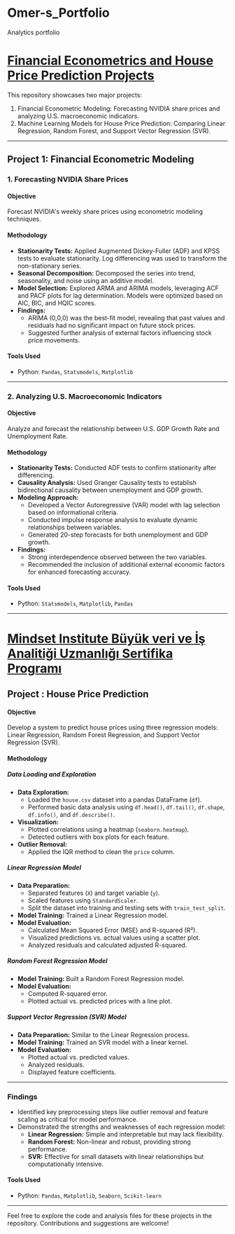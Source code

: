 # Omer-s_Portfolio
Analytics portfolio

# [Financial Econometrics and House Price Prediction Projects](https://github.com/0merk/Financial_Econometrics)

This repository showcases two major projects:  
1. Financial Econometric Modeling: Forecasting NVIDIA share prices and analyzing U.S. macroeconomic indicators.  
2. Machine Learning Models for House Price Prediction: Comparing Linear Regression, Random Forest, and Support Vector Regression (SVR).

---

## **Project 1: Financial Econometric Modeling**

### **1. Forecasting NVIDIA Share Prices**

#### Objective
Forecast NVIDIA's weekly share prices using econometric modeling techniques.

#### Methodology
- **Stationarity Tests:** Applied Augmented Dickey-Fuller (ADF) and KPSS tests to evaluate stationarity. Log differencing was used to transform the non-stationary series.
- **Seasonal Decomposition:** Decomposed the series into trend, seasonality, and noise using an additive model.
- **Model Selection:** Explored ARMA and ARIMA models, leveraging ACF and PACF plots for lag determination. Models were optimized based on AIC, BIC, and HQIC scores.
- **Findings:**
  - ARIMA (0,0,0) was the best-fit model, revealing that past values and residuals had no significant impact on future stock prices.
  - Suggested further analysis of external factors influencing stock price movements.

#### Tools Used
- Python: `Pandas`, `Statsmodels`, `Matplotlib`

---

### **2. Analyzing U.S. Macroeconomic Indicators**

#### Objective
Analyze and forecast the relationship between U.S. GDP Growth Rate and Unemployment Rate.

#### Methodology
- **Stationarity Tests:** Conducted ADF tests to confirm stationarity after differencing.
- **Causality Analysis:** Used Granger Causality tests to establish bidirectional causality between unemployment and GDP growth.
- **Modeling Approach:**
  - Developed a Vector Autoregressive (VAR) model with lag selection based on informational criteria.
  - Conducted impulse response analysis to evaluate dynamic relationships between variables.
  - Generated 20-step forecasts for both unemployment and GDP growth.
- **Findings:**
  - Strong interdependence observed between the two variables.
  - Recommended the inclusion of additional external economic factors for enhanced forecasting accuracy.

#### Tools Used
- Python: `Statsmodels`, `Matplotlib`, `Pandas`

---

# [Mindset Institute Büyük veri ve İş Analitiği Uzmanlığı Sertifika Programı](https://github.com/0merk/mindset_big_data)

## **Project : House Price Prediction**

#### Objective
Develop a system to predict house prices using three regression models: Linear Regression, Random Forest Regression, and Support Vector Regression (SVR).

#### Methodology

##### Data Loading and Exploration
- **Data Exploration:**
  - Loaded the `house.csv` dataset into a pandas DataFrame (`df`).
  - Performed basic data analysis using `df.head()`, `df.tail()`, `df.shape`, `df.info()`, and `df.describe()`.
- **Visualization:**
  - Plotted correlations using a heatmap (`seaborn.heatmap`).
  - Detected outliers with box plots for each feature.
- **Outlier Removal:** 
  - Applied the IQR method to clean the `price` column.

##### Linear Regression Model
- **Data Preparation:**
  - Separated features (`X`) and target variable (`y`).
  - Scaled features using `StandardScaler`.
  - Split the dataset into training and testing sets with `train_test_split`.
- **Model Training:** Trained a Linear Regression model.
- **Model Evaluation:**
  - Calculated Mean Squared Error (MSE) and R-squared (R²).
  - Visualized predictions vs. actual values using a scatter plot.
  - Analyzed residuals and calculated adjusted R-squared.

##### Random Forest Regression Model
- **Model Training:** Built a Random Forest Regression model.  
- **Model Evaluation:**  
  - Computed R-squared error.
  - Plotted actual vs. predicted prices with a line plot.

##### Support Vector Regression (SVR) Model
- **Data Preparation:** Similar to the Linear Regression process.
- **Model Training:** Trained an SVR model with a linear kernel.
- **Model Evaluation:**  
  - Plotted actual vs. predicted values.  
  - Analyzed residuals.  
  - Displayed feature coefficients.

---

### **Findings**
- Identified key preprocessing steps like outlier removal and feature scaling as critical for model performance.  
- Demonstrated the strengths and weaknesses of each regression model:
  - **Linear Regression:** Simple and interpretable but may lack flexibility.  
  - **Random Forest:** Non-linear and robust, providing strong performance.  
  - **SVR:** Effective for small datasets with linear relationships but computationally intensive.

#### Tools Used
- Python: `Pandas`, `Matplotlib`, `Seaborn`, `Scikit-learn`

---

Feel free to explore the code and analysis files for these projects in the repository. Contributions and suggestions are welcome!
